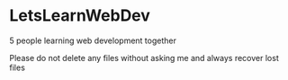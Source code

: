 # LetsLearnWebDev
5 people learning web development together

Please do not delete any files without asking me and always recover lost files
